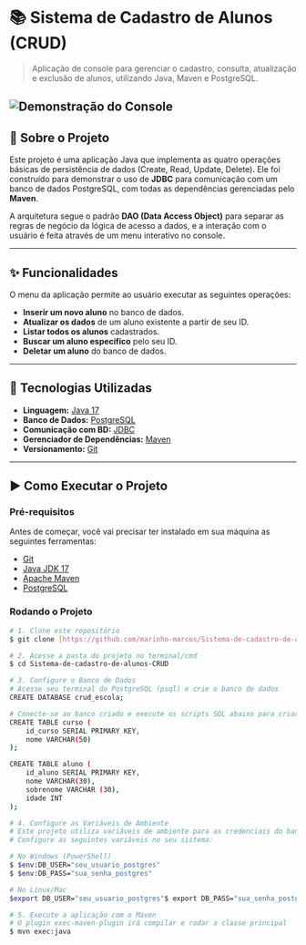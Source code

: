 # 📚 Sistema de Cadastro de Alunos (CRUD)

> Aplicação de console para gerenciar o cadastro, consulta, atualização e exclusão de alunos, utilizando Java, Maven e PostgreSQL.

![Demonstração do Console](https://i.ibb.co/zhf7hDW4/console-crud-escola.png)
---

## 📝 Sobre o Projeto

Este projeto é uma aplicação Java que implementa as quatro operações básicas de persistência de dados (Create, Read, Update, Delete). Ele foi construído para demonstrar o uso de **JDBC** para comunicação com um banco de dados PostgreSQL, com todas as dependências gerenciadas pelo **Maven**.

A arquitetura segue o padrão **DAO (Data Access Object)** para separar as regras de negócio da lógica de acesso a dados, e a interação com o usuário é feita através de um menu interativo no console.

---

## ✨ Funcionalidades

O menu da aplicação permite ao usuário executar as seguintes operações:
* **Inserir um novo aluno** no banco de dados.
* **Atualizar os dados** de um aluno existente a partir de seu ID.
* **Listar todos os alunos** cadastrados.
* **Buscar um aluno específico** pelo seu ID.
* **Deletar um aluno** do banco de dados.

---

## 🚀 Tecnologias Utilizadas

* **Linguagem:** [Java 17](https://www.oracle.com/java/)
* **Banco de Dados:** [PostgreSQL](https://www.postgresql.org/)
* **Comunicação com BD:** [JDBC](https://www.oracle.com/java/technologies/javase/javase-tech-database.html)
* **Gerenciador de Dependências:** [Maven](https://maven.apache.org/)
* **Versionamento:** [Git](https://git-scm.com/)

---

## ▶️ Como Executar o Projeto

### Pré-requisitos

Antes de começar, você vai precisar ter instalado em sua máquina as seguintes ferramentas:
* [Git](https://git-scm.com)
* [Java JDK 17](https://www.oracle.com/java/technologies/javase/jdk17-archive-downloads.html)
* [Apache Maven](https://maven.apache.org/download.cgi)
* [PostgreSQL](https://www.postgresql.org/download/)

### Rodando o Projeto

```bash
# 1. Clone este repositório
$ git clone [https://github.com/marinho-marcos/Sistema-de-cadastro-de-alunos-CRUD](https://github.com/marinho-marcos/Sistema-de-cadastro-de-alunos-CRUD)

# 2. Acesse a pasta do projeto no terminal/cmd
$ cd Sistema-de-cadastro-de-alunos-CRUD

# 3. Configure o Banco de Dados
# Acesse seu terminal do PostgreSQL (psql) e crie o banco de dados
CREATE DATABASE crud_escola;

# Conecte-se ao banco criado e execute os scripts SQL abaixo para criar as tabelas:
CREATE TABLE curso (
    id_curso SERIAL PRIMARY KEY,
    nome VARCHAR(50)
);

CREATE TABLE aluno (
    id_aluno SERIAL PRIMARY KEY,
    nome VARCHAR(30),
    sobrenome VARCHAR (30),
    idade INT
);

# 4. Configure as Variáveis de Ambiente
# Este projeto utiliza variáveis de ambiente para as credenciais do banco, uma prática segura.
# Configure as seguintes variáveis no seu sistema:

# No Windows (PowerShell)
$ $env:DB_USER="seu_usuario_postgres"
$ $env:DB_PASS="sua_senha_postgres"

# No Linux/Mac
$export DB_USER="seu_usuario_postgres"$ export DB_PASS="sua_senha_postgres"

# 5. Execute a aplicação com o Maven
# O plugin exec-maven-plugin irá compilar e rodar a classe principal
$ mvn exec:java
